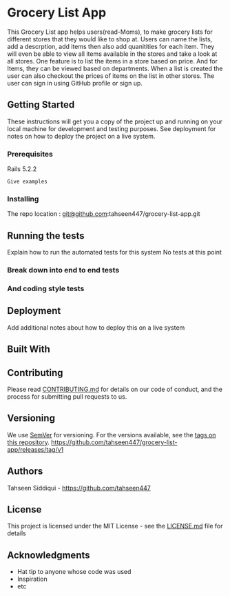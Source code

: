 # Grocery List App

This Grocery List app helps users(read-Moms), to make grocery lists for different stores that they would like to shop at.
Users can name the lists, add a descrption, add items then also add quanitities for each item.
They will even be able to view all items available in the stores and take a look at all stores. One feature is to list the items in a store based on price. And for Items, they can be viewed based on departments.
When a list is created the user can also checkout the prices of items on the list in other stores. The user can sign in using GitHub profile or sign up.

## Getting Started

These instructions will get you a copy of the project up and running on your local machine for development and testing purposes. See deployment for notes on how to deploy the project on a live system.

### Prerequisites

Rails 5.2.2

```
Give examples
```

### Installing
The repo location : git@github.com:tahseen447/grocery-list-app.git

## Running the tests

Explain how to run the automated tests for this system
No tests at this point

### Break down into end to end tests


### And coding style tests

## Deployment

Add additional notes about how to deploy this on a live system

## Built With


## Contributing

Please read [CONTRIBUTING.md](https://gist.github.com/PurpleBooth/b24679402957c63ec426) for details on our code of conduct, and the process for submitting pull requests to us.

## Versioning

We use [SemVer](http://semver.org/) for versioning. For the versions available, see the [tags on this repository](https://github.com/your/project/tags).
https://github.com/tahseen447/grocery-list-app/releases/tag/v1

## Authors

Tahseen Siddiqui - https://github.com/tahseen447

## License

This project is licensed under the MIT License - see the [LICENSE.md](LICENSE.md) file for details

## Acknowledgments

* Hat tip to anyone whose code was used
* Inspiration
* etc
